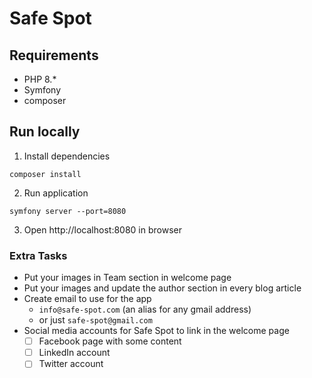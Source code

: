 # Safe Spot
## Requirements
- PHP 8.*
- Symfony
- composer

## Run locally
1. Install dependencies
``` shell
composer install
```
2. Run application
```
symfony server --port=8080
```
3. Open http://localhost:8080 in browser

### Extra Tasks
- Put your images in Team section in welcome page
- Put your images and update the author section in every blog article
- Create email to use for the app 
  - `info@safe-spot.com` (an alias for any gmail address) 
  - or just `safe-spot@gmail.com`
- Social media accounts for Safe Spot to link in the welcome page
  - [ ] Facebook page with some content
  - [ ] LinkedIn account
  - [ ] Twitter account